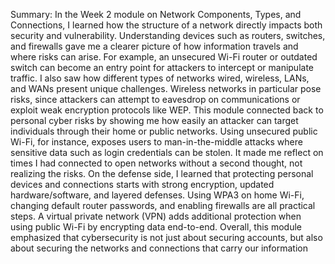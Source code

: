 
Summary:
In the Week 2 module on Network Components, Types, and Connections, I learned how the structure of a network directly impacts both security and vulnerability. Understanding devices such as routers, switches, and firewalls gave me a clearer picture of how information travels and where risks can arise. For example, an unsecured Wi-Fi router or outdated switch can become an entry point for attackers to intercept or manipulate traffic. I also saw how different types of networks wired, wireless, LANs, and WANs present unique challenges. Wireless networks in particular pose risks, since attackers can attempt to eavesdrop on communications or exploit weak encryption protocols like WEP. This module connected back to personal cyber risks by showing me how easily an attacker can target individuals through their home or public networks. Using unsecured public Wi-Fi, for instance, exposes users to man-in-the-middle attacks where sensitive data such as login credentials can be stolen. It made me reflect on times I had connected to open networks without a second thought, not realizing the risks. On the defense side, I learned that protecting personal devices and connections starts with strong encryption, updated hardware/software, and layered defenses. Using WPA3 on home Wi-Fi, changing default router passwords, and enabling firewalls are all practical steps. A virtual private network (VPN) adds additional protection when using public Wi-Fi by encrypting data end-to-end. Overall, this module emphasized that cybersecurity is not just about securing accounts, but also about securing the networks and connections that carry our information
